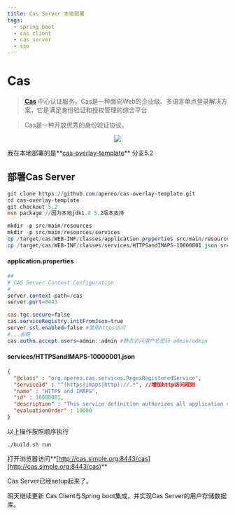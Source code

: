 ```yaml
---
title: Cas Server 本地部署
tags:
  - spring boot
  - cas client
  - cas server
  - sso
---
```




# Cas

> **[Cas](https://github.com/apereo/cas)** 中心认证服务。Cas是一种面向Web的企业级、多语言单点登录解决方案，它是满足身份验证和授权管理的综合平台

<!--more-->

> Cas是一种开放优秀的身份验证协议。



<p align="center">
<img src="https://user-images.githubusercontent.com/1205228/30969994-e2fe6bf0-a470-11e7-80f9-d54d1e4d348e.png">
</p>



我在本地部署的是**[cas-overlay-template](https://github.com/apereo/cas-overlay-template)** 分支5.2

## 部署Cas Server

```powershell
git clone https://github.com/apereo/cas-overlay-template.git
cd cas-overlay-template
git checkout 5.2
mvn package //因为本地jdk1.8 5.2版本支持

mkdir -p src/main/resources 
mkdir -p src/main/resources/services
cp /target/cas/WEB-INF/classes/application.prpperties src/main/resources/application.prpperties
cp /target/cas/WEB-INF/classes/services/HTTPSandIMAPS-10000001.json src/main/resources/services/HTTPSandIMAPS-10000001.json
```

#### application.properties

```powershell
##
# CAS Server Context Configuration
#
server.context-path=/cas
server.port=8443

cas.tgc.secure=false  
cas.serviceRegistry.initFromJson=true
server.ssl.enabled=false #禁用https访问
#...省略
cas.authn.accept.users=admin::admin #静态访问用户名密码 admin/admin
```

#### services/HTTPSandIMAPS-10000001.json

```json
{
  "@class" : "org.apereo.cas.services.RegexRegisteredService",
  "serviceId" : "^(https|imaps|http)://.*", //增加http访问规则
  "name" : "HTTPS and IMAPS",
  "id" : 10000001,
  "description" : "This service definition authorizes all application urls that support HTTPS and IMAPS protocols.",
  "evaluationOrder" : 10000
}

```

以上操作按照顺序执行

```
./build.sh run
```

打开浏览器访问**[http://cas.simple.org:8443/cas](http://cas.simple.org:8443/cas)** 

Cas Server已经setup起来了。

明天继续更新 Cas Client与Spring boot集成，并实现Cas Server的用户存储数据库。



